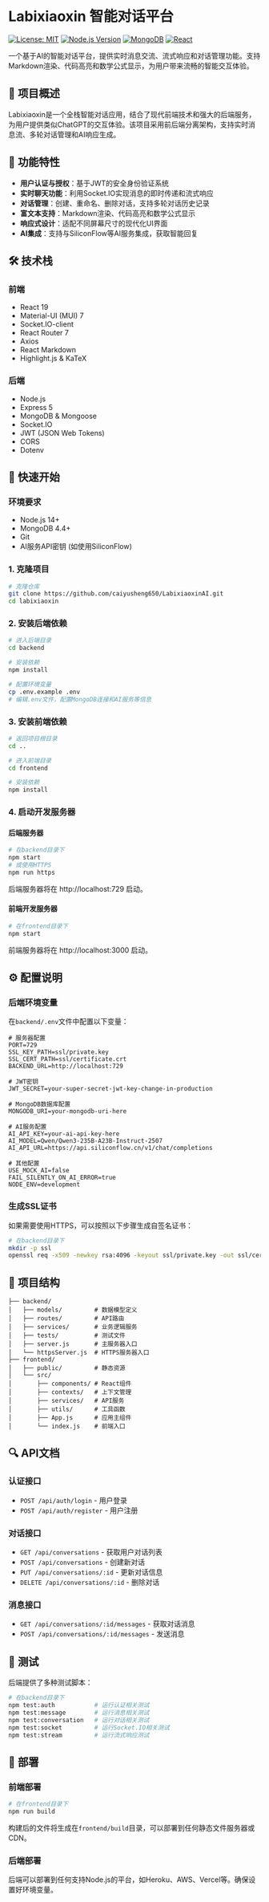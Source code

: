 # Labixiaoxin 智能对话平台

[![License: MIT](https://img.shields.io/badge/License-MIT-yellow.svg)](https://opensource.org/licenses/MIT)
[![Node.js Version](https://img.shields.io/badge/node-%3E%3D14-brightgreen)](https://nodejs.org/)
[![MongoDB](https://img.shields.io/badge/MongoDB-4.4%2B-green)](https://www.mongodb.com/)
[![React](https://img.shields.io/badge/React-19-blue)](https://reactjs.org/)

一个基于AI的智能对话平台，提供实时消息交流、流式响应和对话管理功能。支持Markdown渲染、代码高亮和数学公式显示，为用户带来流畅的智能交互体验。

## 🚀 项目概述

Labixiaoxin是一个全栈智能对话应用，结合了现代前端技术和强大的后端服务，为用户提供类似ChatGPT的交互体验。该项目采用前后端分离架构，支持实时消息流、多轮对话管理和AI响应生成。

## 🎯 功能特性

- **用户认证与授权**：基于JWT的安全身份验证系统
- **实时聊天功能**：利用Socket.IO实现消息的即时传递和流式响应
- **对话管理**：创建、重命名、删除对话，支持多轮对话历史记录
- **富文本支持**：Markdown渲染、代码高亮和数学公式显示
- **响应式设计**：适配不同屏幕尺寸的现代化UI界面
- **AI集成**：支持与SiliconFlow等AI服务集成，获取智能回复

## 🛠️ 技术栈

### 前端
- React 19
- Material-UI (MUI) 7
- Socket.IO-client
- React Router 7
- Axios
- React Markdown
- Highlight.js & KaTeX

### 后端
- Node.js
- Express 5
- MongoDB & Mongoose
- Socket.IO
- JWT (JSON Web Tokens)
- CORS
- Dotenv

## 🚦 快速开始

### 环境要求

- Node.js 14+ 
- MongoDB 4.4+ 
- Git
- AI服务API密钥 (如使用SiliconFlow)

### 1. 克隆项目

```bash
# 克隆仓库
git clone https://github.com/caiyusheng650/LabixiaoxinAI.git
cd labixiaoxin
```

### 2. 安装后端依赖

```bash
# 进入后端目录
cd backend

# 安装依赖
npm install

# 配置环境变量
cp .env.example .env
# 编辑.env文件，配置MongoDB连接和AI服务等信息
```

### 3. 安装前端依赖

```bash
# 返回项目根目录
cd ..

# 进入前端目录
cd frontend

# 安装依赖
npm install
```

### 4. 启动开发服务器

#### 后端服务器

```bash
# 在backend目录下
npm start
# 或使用HTTPS
npm run https
```

后端服务器将在 http://localhost:729 启动。

#### 前端开发服务器

```bash
# 在frontend目录下
npm start
```

前端服务器将在 http://localhost:3000 启动。

## ⚙️ 配置说明

### 后端环境变量

在`backend/.env`文件中配置以下变量：

```env
# 服务器配置
PORT=729
SSL_KEY_PATH=ssl/private.key
SSL_CERT_PATH=ssl/certificate.crt
BACKEND_URL=http://localhost:729

# JWT密钥
JWT_SECRET=your-super-secret-jwt-key-change-in-production

# MongoDB数据库配置
MONGODB_URI=your-mongodb-uri-here

# AI服务配置
AI_API_KEY=your-ai-api-key-here
AI_MODEL=Qwen/Qwen3-235B-A23B-Instruct-2507
AI_API_URL=https://api.siliconflow.cn/v1/chat/completions

# 其他配置
USE_MOCK_AI=false
FAIL_SILENTLY_ON_AI_ERROR=true
NODE_ENV=development
```

### 生成SSL证书

如果需要使用HTTPS，可以按照以下步骤生成自签名证书：

```bash
# 在backend目录下
mkdir -p ssl
openssl req -x509 -newkey rsa:4096 -keyout ssl/private.key -out ssl/certificate.crt -days 365 -nodes
```

## 📁 项目结构

```
├── backend/
│   ├── models/         # 数据模型定义
│   ├── routes/         # API路由
│   ├── services/       # 业务逻辑服务
│   ├── tests/          # 测试文件
│   ├── server.js       # 主服务器入口
│   └── httpsServer.js  # HTTPS服务器入口
├── frontend/
│   ├── public/         # 静态资源
│   └── src/
│       ├── components/ # React组件
│       ├── contexts/   # 上下文管理
│       ├── services/   # API服务
│       ├── utils/      # 工具函数
│       ├── App.js      # 应用主组件
│       └── index.js    # 前端入口
```

## 🔍 API文档

### 认证接口

- `POST /api/auth/login` - 用户登录
- `POST /api/auth/register` - 用户注册

### 对话接口

- `GET /api/conversations` - 获取用户对话列表
- `POST /api/conversations` - 创建新对话
- `PUT /api/conversations/:id` - 更新对话信息
- `DELETE /api/conversations/:id` - 删除对话

### 消息接口

- `GET /api/conversations/:id/messages` - 获取对话消息
- `POST /api/conversations/:id/messages` - 发送消息

## 🧪 测试

后端提供了多种测试脚本：

```bash
# 在backend目录下
npm test:auth           # 运行认证相关测试
npm test:message        # 运行消息相关测试
npm test:conversation   # 运行对话相关测试
npm test:socket         # 运行Socket.IO相关测试
npm test:stream         # 运行流式响应测试
```

## 🚀 部署

### 前端部署

```bash
# 在frontend目录下
npm run build
```

构建后的文件将生成在`frontend/build`目录，可以部署到任何静态文件服务器或CDN。

### 后端部署

后端可以部署到任何支持Node.js的平台，如Heroku、AWS、Vercel等。确保设置好环境变量。
